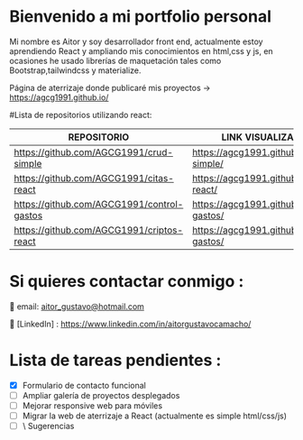 # Bienvenido a mi portfolio personal

Mi nombre es Aitor y soy desarrollador front end, actualmente estoy aprendiendo React y ampliando mis conocimientos en html,css y js, en ocasiones he usado librerías de maquetación tales como Bootstrap,tailwindcss y materialize.

Página de aterrizaje donde publicaré mis proyectos  -> https://agcg1991.github.io/

#Lista de repositorios utilizando react:

| REPOSITORIO| LINK VISUALIZACIÓN|
| ----- | ---- |
| https://github.com/AGCG1991/crud-simple | https://agcg1991.github.io/crud-simple/|
| https://github.com/AGCG1991/citas-react | https://agcg1991.github.io/citas-react/|
| https://github.com/AGCG1991/control-gastos | https://agcg1991.github.io/control-gastos/|
| https://github.com/AGCG1991/criptos-react | https://agcg1991.github.io/control-gastos/|



# Si quieres contactar conmigo : 

📩  email: aitor_gustavo@hotmail.com

🔭 [LinkedIn] : https://www.linkedin.com/in/aitorgustavocamacho/

# Lista de tareas pendientes :
- [x] Formulario de contacto funcional
- [ ] Ampliar galería de proyectos desplegados
- [ ] Mejorar responsive web para móviles
- [ ] Migrar la web de aterrizaje a React (actualmente es simple html/css/js)
- [ ] \ Sugerencias
